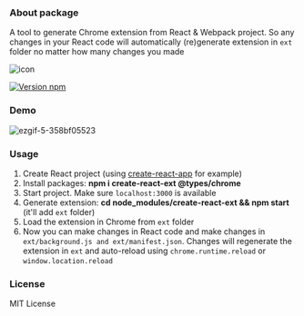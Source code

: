 ### About package
A tool to generate Chrome extension from React & Webpack project. So any changes in your React code will automatically (re)generate extension in ```ext``` folder no matter how many changes you made

![icon](https://user-images.githubusercontent.com/7237762/222456904-638c8422-32b9-4b81-9632-2a009188cb8f.png)

[![Version npm](https://img.shields.io/npm/v/create-react-ext.svg?logo=npm)](https://www.npmjs.com/package/create-react-ext)

### Demo
![ezgif-5-358bf05523](https://user-images.githubusercontent.com/7237762/223511720-f90ab417-c988-4858-90df-32ae6573439b.gif)

### Usage
1. Create React project (using [create-react-app](https://create-react-app.dev) for example)
2. Install packages: **npm i create-react-ext @types/chrome**
3. Start project. Make sure ```localhost:3000``` is available 
4. Generate extension: **cd node_modules/create-react-ext && npm start** (it'll add ```ext``` folder)
5. Load the extension in Chrome from ```ext``` folder
6. Now you can make changes in React code and make changes in ```ext/background.js and ext/manifest.json```. Changes will regenerate the extension in ```ext``` and auto-reload using ```chrome.runtime.reload``` or ```window.location.reload```

### License
MIT License
